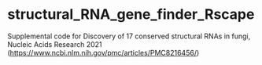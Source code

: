 # structural_RNA_gene_finder_Rscape
Supplemental code for Discovery of 17 conserved structural RNAs in fungi, Nucleic Acids Research 2021 (https://www.ncbi.nlm.nih.gov/pmc/articles/PMC8216456/)
